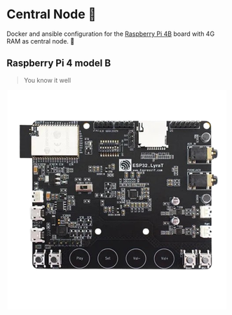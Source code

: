 # Central Node 📡
Docker and ansible configuration for the [Raspberry Pi 4B](https://www.raspberrypi.com/products/raspberry-pi-4-model-b/specifications/) board with 4G RAM as central node. 🍓

 ## Raspberry Pi 4 model B
 > You know it well
<p align="center">
<img
     alt="Raspberry Pi 4 model B"
     src="https://raw.githubusercontent.com/Heaven-Waves/assets/main/img/ESP32-LyraT_V4.3.png"
     >
</p>
